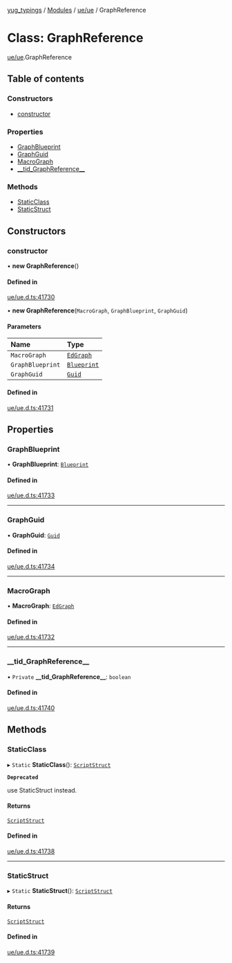 [yug_typings](../README.md) / [Modules](../modules.md) / [ue/ue](../modules/ue_ue.md) / GraphReference

# Class: GraphReference

[ue/ue](../modules/ue_ue.md).GraphReference

## Table of contents

### Constructors

- [constructor](ue_ue.GraphReference.md#constructor)

### Properties

- [GraphBlueprint](ue_ue.GraphReference.md#graphblueprint)
- [GraphGuid](ue_ue.GraphReference.md#graphguid)
- [MacroGraph](ue_ue.GraphReference.md#macrograph)
- [\_\_tid\_GraphReference\_\_](ue_ue.GraphReference.md#__tid_graphreference__)

### Methods

- [StaticClass](ue_ue.GraphReference.md#staticclass)
- [StaticStruct](ue_ue.GraphReference.md#staticstruct)

## Constructors

### constructor

• **new GraphReference**()

#### Defined in

[ue/ue.d.ts:41730](https://github.com/YugMetaverse/yug_typings/blob/b7d9b19/ue/ue.d.ts#L41730)

• **new GraphReference**(`MacroGraph`, `GraphBlueprint`, `GraphGuid`)

#### Parameters

| Name | Type |
| :------ | :------ |
| `MacroGraph` | [`EdGraph`](ue_ue.EdGraph.md) |
| `GraphBlueprint` | [`Blueprint`](ue_ue.Blueprint.md) |
| `GraphGuid` | [`Guid`](ue_ue_s.Guid.md) |

#### Defined in

[ue/ue.d.ts:41731](https://github.com/YugMetaverse/yug_typings/blob/b7d9b19/ue/ue.d.ts#L41731)

## Properties

### GraphBlueprint

• **GraphBlueprint**: [`Blueprint`](ue_ue.Blueprint.md)

#### Defined in

[ue/ue.d.ts:41733](https://github.com/YugMetaverse/yug_typings/blob/b7d9b19/ue/ue.d.ts#L41733)

___

### GraphGuid

• **GraphGuid**: [`Guid`](ue_ue_s.Guid.md)

#### Defined in

[ue/ue.d.ts:41734](https://github.com/YugMetaverse/yug_typings/blob/b7d9b19/ue/ue.d.ts#L41734)

___

### MacroGraph

• **MacroGraph**: [`EdGraph`](ue_ue.EdGraph.md)

#### Defined in

[ue/ue.d.ts:41732](https://github.com/YugMetaverse/yug_typings/blob/b7d9b19/ue/ue.d.ts#L41732)

___

### \_\_tid\_GraphReference\_\_

• `Private` **\_\_tid\_GraphReference\_\_**: `boolean`

#### Defined in

[ue/ue.d.ts:41740](https://github.com/YugMetaverse/yug_typings/blob/b7d9b19/ue/ue.d.ts#L41740)

## Methods

### StaticClass

▸ `Static` **StaticClass**(): [`ScriptStruct`](ue_ue.ScriptStruct.md)

**`Deprecated`**

use StaticStruct instead.

#### Returns

[`ScriptStruct`](ue_ue.ScriptStruct.md)

#### Defined in

[ue/ue.d.ts:41738](https://github.com/YugMetaverse/yug_typings/blob/b7d9b19/ue/ue.d.ts#L41738)

___

### StaticStruct

▸ `Static` **StaticStruct**(): [`ScriptStruct`](ue_ue.ScriptStruct.md)

#### Returns

[`ScriptStruct`](ue_ue.ScriptStruct.md)

#### Defined in

[ue/ue.d.ts:41739](https://github.com/YugMetaverse/yug_typings/blob/b7d9b19/ue/ue.d.ts#L41739)
